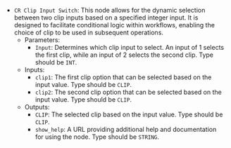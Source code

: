 - `CR Clip Input Switch`: This node allows for the dynamic selection between two clip inputs based on a specified integer input. It is designed to facilitate conditional logic within workflows, enabling the choice of clip to be used in subsequent operations.
    - Parameters:
        - `Input`: Determines which clip input to select. An input of 1 selects the first clip, while an input of 2 selects the second clip. Type should be `INT`.
    - Inputs:
        - `clip1`: The first clip option that can be selected based on the input value. Type should be `CLIP`.
        - `clip2`: The second clip option that can be selected based on the input value. Type should be `CLIP`.
    - Outputs:
        - `CLIP`: The selected clip based on the input value. Type should be `CLIP`.
        - `show_help`: A URL providing additional help and documentation for using the node. Type should be `STRING`.
